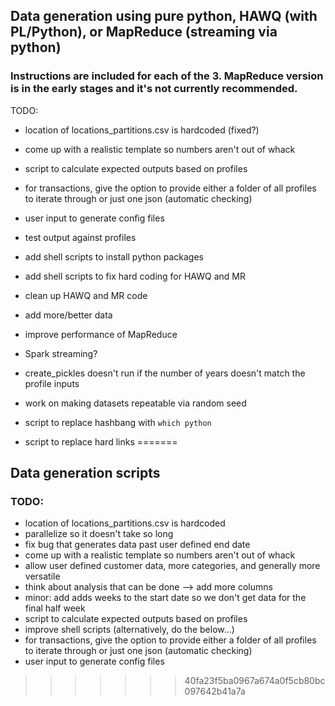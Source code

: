 ## Data generation using pure python, HAWQ (with PL/Python), or MapReduce (streaming via python)

### Instructions are included for each of the 3. MapReduce version is in the early stages and it's not currently recommended.

TODO:
* location of locations_partitions.csv is hardcoded (fixed?)
* come up with a realistic template so numbers aren't out of whack
* script to calculate expected outputs based on profiles
* for transactions, give the option to provide either a folder of all profiles to iterate through or just one json (automatic checking)
* user input to generate config files

* test output against profiles
* add shell scripts to install python packages
* add shell scripts to fix hard coding for HAWQ and MR
* clean up HAWQ and MR code
* add more/better data

* improve performance of MapReduce
* Spark streaming?

* create_pickles doesn't run if the number of years doesn't match the profile inputs
* work on making datasets repeatable via random seed
* script to replace hashbang with `which python`
* script to replace hard links
=======
## Data generation scripts

### TODO:

* location of locations_partitions.csv is hardcoded
* parallelize so it doesn't take so long
* fix bug that generates data past user defined end date
* come up with a realistic template so numbers aren't out of whack
* allow user defined customer data, more categories, and generally more versatile
* think about analysis that can be done --> add more columns
* minor: add adds weeks to the start date so we don't get data for the final half week
* script to calculate expected outputs based on profiles
* improve shell scripts (alternatively, do the below...)
* for transactions, give the option to provide either a folder of all profiles to iterate through or just one json (automatic checking)
* user input to generate config files
>>>>>>> 40fa23f5ba0967a674a0f5cb80bc097642b41a7a
